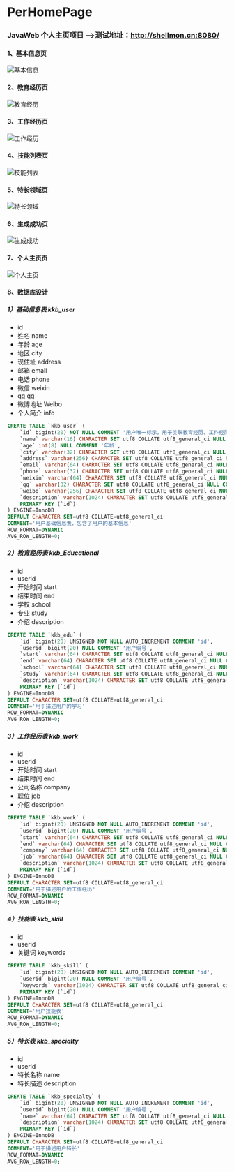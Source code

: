 # PerHomePage
### JavaWeb 个人主页项目 -->测试地址：http://shellmon.cn:8080/

#### 1、基本信息页
![基本信息](https://user-images.githubusercontent.com/66428632/120834754-0b488380-c596-11eb-9a27-dc87d11d56df.png)

#### 2、教育经历页
![教育经历](https://user-images.githubusercontent.com/66428632/120835235-a2154000-c596-11eb-91d4-3d61859e070d.png)

#### 3、工作经历页
![工作经历](https://user-images.githubusercontent.com/66428632/120835380-d38e0b80-c596-11eb-8ad4-e6c8b69bd0af.png)

#### 4、技能列表页
![技能列表](https://user-images.githubusercontent.com/66428632/120835442-e99bcc00-c596-11eb-804f-2c6702fd3b64.png)

#### 5、特长领域页
![特长领域](https://user-images.githubusercontent.com/66428632/120835523-00422300-c597-11eb-95b2-48c829cba843.png)

#### 6、生成成功页
![生成成功](https://user-images.githubusercontent.com/66428632/120835762-531bda80-c597-11eb-8f03-67013bb24f21.png)

#### 7、个人主页页
![个人主页](https://user-images.githubusercontent.com/66428632/120836079-befe4300-c597-11eb-9342-60fa57d6d528.png)

#### 8、数据库设计

##### 1）基础信息表 kkb_user

* id 
* 姓名 name
* 年龄 age
* 地区 city
* 现住址 address
* 邮箱 email
* 电话 phone
* 微信 weixin
* qq qq
* 微博地址 Weibo
* 个人简介 info

```sql
CREATE TABLE `kkb_user` (
	`id` bigint(20) NOT NULL COMMENT '用户唯一标示，用于关联教育经历、工作经历、特长以及技能列表',
	`name` varchar(16) CHARACTER SET utf8 COLLATE utf8_general_ci NULL COMMENT '姓名',
	`age` int(8) NULL COMMENT '年龄',
	`city` varchar(32) CHARACTER SET utf8 COLLATE utf8_general_ci NULL COMMENT '地区城市',
	`address` varchar(256) CHARACTER SET utf8 COLLATE utf8_general_ci NULL COMMENT '详细地址',
	`email` varchar(64) CHARACTER SET utf8 COLLATE utf8_general_ci NULL COMMENT '邮箱地址',
	`phone` varchar(32) CHARACTER SET utf8 COLLATE utf8_general_ci NULL COMMENT '电话或手机号码',
	`weixin` varchar(64) CHARACTER SET utf8 COLLATE utf8_general_ci NULL COMMENT '微信号码',
	`qq` varchar(32) CHARACTER SET utf8 COLLATE utf8_general_ci NULL COMMENT 'qq号码',
	`weibo` varchar(256) CHARACTER SET utf8 COLLATE utf8_general_ci NULL COMMENT '微博地址',
	`description` varchar(1024) CHARACTER SET utf8 COLLATE utf8_general_ci NULL COMMENT '个人简介',
	PRIMARY KEY (`id`)
) ENGINE=InnoDB
DEFAULT CHARACTER SET=utf8 COLLATE=utf8_general_ci
COMMENT='用户基础信息表，包含了用户的基本信息'
ROW_FORMAT=DYNAMIC
AVG_ROW_LENGTH=0;

```



##### 2）教育经历表 kkb_Educational

* id
* userid
* 开始时间 start
* 结束时间 end
* 学校 school
* 专业 study
* 介绍 description

```sql
CREATE TABLE `kkb_edu` (
	`id` bigint(20) UNSIGNED NOT NULL AUTO_INCREMENT COMMENT 'id',
	`userid` bigint(20) NULL COMMENT '用户编号',
	`start` varchar(64) CHARACTER SET utf8 COLLATE utf8_general_ci NULL COMMENT '开始时间',
	`end` varchar(64) CHARACTER SET utf8 COLLATE utf8_general_ci NULL COMMENT '结束时间',
	`school` varchar(64) CHARACTER SET utf8 COLLATE utf8_general_ci NULL COMMENT '学校',
	`study` varchar(64) CHARACTER SET utf8 COLLATE utf8_general_ci NULL COMMENT '专业名称',
	`description` varchar(1024) CHARACTER SET utf8 COLLATE utf8_general_ci NULL COMMENT '描述',
	PRIMARY KEY (`id`)
) ENGINE=InnoDB
DEFAULT CHARACTER SET=utf8 COLLATE=utf8_general_ci
COMMENT='用于描述用户的学习'
ROW_FORMAT=DYNAMIC
AVG_ROW_LENGTH=0;

```

##### 3）工作经历表 kkb_work

* id
* userid
* 开始时间 start
* 结束时间 end
* 公司名称 company
* 职位 job
* 介绍 description

```sql
CREATE TABLE `kkb_work` (
	`id` bigint(20) UNSIGNED NOT NULL AUTO_INCREMENT COMMENT 'id',
	`userid` bigint(20) NULL COMMENT '用户编号',
	`start` varchar(64) CHARACTER SET utf8 COLLATE utf8_general_ci NULL COMMENT '开始时间',
	`end` varchar(64) CHARACTER SET utf8 COLLATE utf8_general_ci NULL COMMENT '结束时间',
	`company` varchar(64) CHARACTER SET utf8 COLLATE utf8_general_ci NULL COMMENT '所在公司',
	`job` varchar(64) CHARACTER SET utf8 COLLATE utf8_general_ci NULL COMMENT '岗位名称',
	`description` varchar(1024) CHARACTER SET utf8 COLLATE utf8_general_ci NULL COMMENT '工作描述',
	PRIMARY KEY (`id`)
) ENGINE=InnoDB
DEFAULT CHARACTER SET=utf8 COLLATE=utf8_general_ci
COMMENT='用于描述用户的工作经历'
ROW_FORMAT=DYNAMIC
AVG_ROW_LENGTH=0;

```

##### 4）技能表 kkb_skill

* id
* userid
* 关键词 keywords

```sql
CREATE TABLE `kkb_skill` (
	`id` bigint(20) UNSIGNED NOT NULL AUTO_INCREMENT COMMENT 'id',
	`userid` bigint(20) NULL COMMENT '用户编号',
	`keywords` varchar(1024) CHARACTER SET utf8 COLLATE utf8_general_ci NULL COMMENT '用户的技能词列表',
	PRIMARY KEY (`id`)
) ENGINE=InnoDB
DEFAULT CHARACTER SET=utf8 COLLATE=utf8_general_ci
COMMENT='用户技能表'
ROW_FORMAT=DYNAMIC
AVG_ROW_LENGTH=0;

```

##### 5）特长表 kkb_specialty

* id
* userid
* 特长名称 name
* 特长描述 description

```sql
CREATE TABLE `kkb_specialty` (
	`id` bigint(20) UNSIGNED NOT NULL AUTO_INCREMENT COMMENT 'id',
	`userid` bigint(20) NULL COMMENT '用户编号',
	`name` varchar(64) CHARACTER SET utf8 COLLATE utf8_general_ci NULL COMMENT '特长名称',
	`description` varchar(1024) CHARACTER SET utf8 COLLATE utf8_general_ci NULL COMMENT '描述',
	PRIMARY KEY (`id`)
) ENGINE=InnoDB
DEFAULT CHARACTER SET=utf8 COLLATE=utf8_general_ci
COMMENT='用于描述用户特长'
ROW_FORMAT=DYNAMIC
AVG_ROW_LENGTH=0;

```

